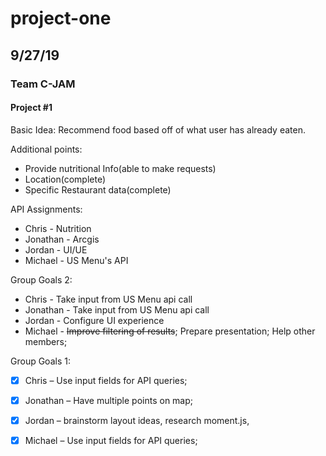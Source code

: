 # project-one
## 9/27/19
### Team C-JAM
#### Project #1


Basic Idea: Recommend food based off of what user has already eaten.

Additional points: 
 -  Provide nutritional Info(able to make requests)
 -  Location(complete)
 -  Specific Restaurant data(complete)

API Assignments:

-  Chris - Nutrition
- Jonathan - Arcgis
- Jordan - UI/UE
- Michael - US Menu's API

Group Goals 2:

- Chris - Take input from US Menu api call 
- Jonathan - Take input from US Menu api call
- Jordan - Configure UI experience 
- Michael - ~~Improve filtering of results~~; Prepare presentation; Help other members;


Group Goals 1:

- [x] Chris – Use input fields for API queries;
- [x] Jonathan – Have multiple points on map;
- [x] Jordan – brainstorm layout ideas, research moment.js, 
- [x] Michael – Use input fields for API queries;




